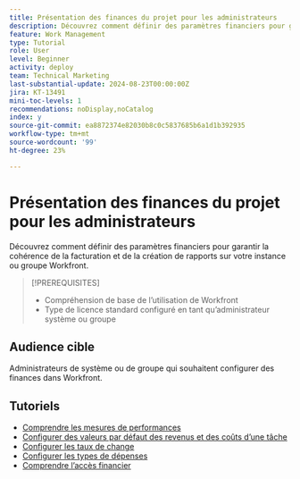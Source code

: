 ```yaml
---
title: Présentation des finances du projet pour les administrateurs
description: Découvrez comment définir des paramètres financiers pour garantir la cohérence de la facturation et de la création de rapports sur votre instance ou groupe Workfront.
feature: Work Management
type: Tutorial
role: User
level: Beginner
activity: deploy
team: Technical Marketing
last-substantial-update: 2024-08-23T00:00:00Z
jira: KT-13491
mini-toc-levels: 1
recommendations: noDisplay,noCatalog
index: y
source-git-commit: ea8872374e82030b8c0c5837685b6a1d1b392935
workflow-type: tm+mt
source-wordcount: '99'
ht-degree: 23%

---
```



# Présentation des finances du projet pour les administrateurs

Découvrez comment définir des paramètres financiers pour garantir la cohérence de la facturation et de la création de rapports sur votre instance ou groupe Workfront.


>[!PREREQUISITES]
>
>* Compréhension de base de l’utilisation de Workfront
>* Type de licence standard configuré en tant qu’administrateur système ou groupe

## Audience cible

Administrateurs de système ou de groupe qui souhaitent configurer des finances dans Workfront.


## Tutoriels

* [Comprendre les mesures de performances](/help/manage-work/project-finances/understand-performance-metrics.md)
* [Configurer des valeurs par défaut des revenus et des coûts d’une tâche](/help/manage-work/project-finances/set-up-task-revenue-and-cost-defaults.md)
* [Configurer les taux de change](/help/manage-work/project-finances/set-up-exchange-rates.md)
* [Configurer les types de dépenses](/help/manage-work/project-finances/set-up-expense-types.md)
* [Comprendre l’accès financier](/help/manage-work/project-finances/understand-financial-access.md)
